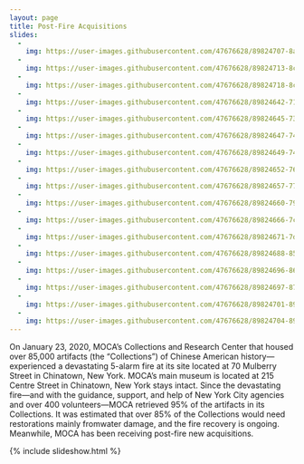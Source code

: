 ```yaml
---
layout: page
title: Post-Fire Acquisitions
slides:
  -
    img: https://user-images.githubusercontent.com/47676628/89824707-8af5f500-db21-11ea-91a8-a44aebc3df5e.jpg 
  -
    img: https://user-images.githubusercontent.com/47676628/89824713-8c272200-db21-11ea-8391-addfb226302e.jpg 
  -
    img: https://user-images.githubusercontent.com/47676628/89824718-8cbfb880-db21-11ea-9866-f5a743955a87.jpg
  -
    img: https://user-images.githubusercontent.com/47676628/89824642-71ed4400-db21-11ea-885c-26cf22f8197a.jpg 
  -
    img: https://user-images.githubusercontent.com/47676628/89824645-731e7100-db21-11ea-8f3d-b5a8e27df46e.jpg 
  -
    img: https://user-images.githubusercontent.com/47676628/89824647-744f9e00-db21-11ea-917a-5ede9ab6b8be.jpg
  -
    img: https://user-images.githubusercontent.com/47676628/89824649-74e83480-db21-11ea-9c18-d3565cb314d8.jpg
  -
    img: https://user-images.githubusercontent.com/47676628/89824652-76196180-db21-11ea-82c7-fc7c23d5a845.jpg
  -
    img: https://user-images.githubusercontent.com/47676628/89824657-77e32500-db21-11ea-9f5a-a3d5fea747d3.jpg
  -
    img: https://user-images.githubusercontent.com/47676628/89824660-79ace880-db21-11ea-910d-92e22fbd5b85.jpg 
  -
    img: https://user-images.githubusercontent.com/47676628/89824666-7c0f4280-db21-11ea-9955-3542d7db336c.jpg 
  - 
    img: https://user-images.githubusercontent.com/47676628/89824671-7d406f80-db21-11ea-8f89-2efe34a89bdd.jpg
  -
    img: https://user-images.githubusercontent.com/47676628/89824688-85001400-db21-11ea-8493-13f037e5f9f2.jpg
  -  
    img: https://user-images.githubusercontent.com/47676628/89824696-86c9d780-db21-11ea-948a-6a380a8d1e54.jpg
  -
    img: https://user-images.githubusercontent.com/47676628/89824697-87fb0480-db21-11ea-92f1-34c41f6279bc.jpg 
  -
    img: https://user-images.githubusercontent.com/47676628/89824701-892c3180-db21-11ea-9e19-f9f7cfe39926.jpg  
  -
    img: https://user-images.githubusercontent.com/47676628/89824704-89c4c800-db21-11ea-877c-ffae6f029fd8.jpg
---
```


On January 23, 2020, MOCA’s Collections and Research Center that housed over 85,000 artifacts (the “Collections”) of Chinese American history—experienced a devastating 5-alarm fire at its site located at 70 Mulberry Street in Chinatown, New York. MOCA’s main museum is located at 215 Centre Street in Chinatown, New York stays intact. Since the devastating fire—and with the guidance, support, and help of New York City agencies and over 400 volunteers—MOCA retrieved 95% of the artifacts in its Collections. It was estimated that over 85% of the Collections would need restorations mainly fromwater damage, and the fire recovery is ongoing. Meanwhile, MOCA has been receiving post-fire new acquisitions.

{% include slideshow.html %}
